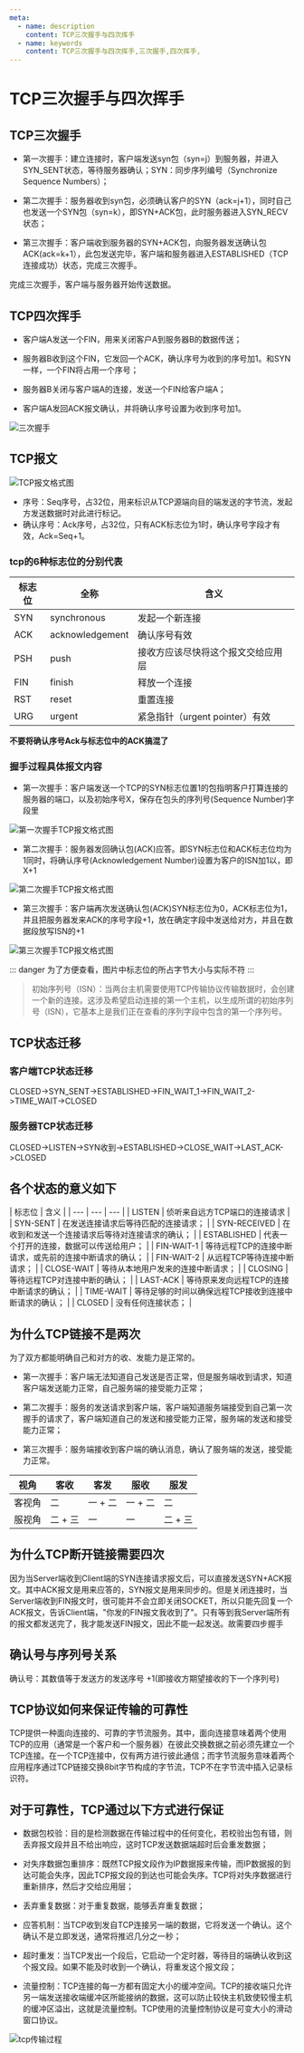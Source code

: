 ```yaml
---
meta:
  - name: description
    content: TCP三次握手与四次挥手
  - name: keywords
    content: TCP三次握手与四次挥手,三次握手,四次挥手,
---
```

# TCP三次握手与四次挥手

## TCP三次握手
+ 第一次握手：建立连接时，客户端发送syn包（syn=j）到服务器，并进入SYN_SENT状态，等待服务器确认；SYN：同步序列编号（Synchronize Sequence Numbers）；

+ 第二次握手：服务器收到syn包，必须确认客户的SYN（ack=j+1），同时自己也发送一个SYN包（syn=k），即SYN+ACK包，此时服务器进入SYN_RECV状态；

+ 第三次握手：客户端收到服务器的SYN+ACK包，向服务器发送确认包ACK(ack=k+1），此包发送完毕，客户端和服务器进入ESTABLISHED（TCP连接成功）状态，完成三次握手。

完成三次握手，客户端与服务器开始传送数据。

## TCP四次挥手
+ 客户端A发送一个FIN，用来关闭客户A到服务器B的数据传送；

+ 服务器B收到这个FIN，它发回一个ACK，确认序号为收到的序号加1。和SYN一样，一个FIN将占用一个序号；

+ 服务器B关闭与客户端A的连接，发送一个FIN给客户端A；

+ 客户端A发回ACK报文确认，并将确认序号设置为收到序号加1。


![三次握手](/img/三次握手.png)

## TCP报文
![TCP报文格式图](/img/tcp报文.png)

+ 序号：Seq序号，占32位，用来标识从TCP源端向目的端发送的字节流，发起方发送数据时对此进行标记。
+ 确认序号：Ack序号，占32位，只有ACK标志位为1时，确认序号字段才有效，Ack=Seq+1。
### tcp的6种标志位的分别代表
| 标志位 | 全称 | 含义 |
| --- | --- | --- |
| SYN | synchronous | 发起一个新连接 |
| ACK | acknowledgement | 确认序号有效 |
| PSH | push | 接收方应该尽快将这个报文交给应用层 |
| FIN | finish | 释放一个连接 |
| RST | reset | 重置连接 |
| URG | urgent | 紧急指针（urgent pointer）有效 |

**不要将确认序号Ack与标志位中的ACK搞混了**

### 握手过程具体报文内容

+ 第一次握手：客户端发送一个TCP的SYN标志位置1的包指明客户打算连接的服务器的端口，以及初始序号X，保存在包头的序列号(Sequence Number)字段里

![第一次握手TCP报文格式图](/img/tcp报文-1.png)

+ 第二次握手：服务器发回确认包(ACK)应答。即SYN标志位和ACK标志位均为1同时，将确认序号(Acknowledgement Number)设置为客户的ISN加1以，即X+1

![第二次握手TCP报文格式图](/img/tcp报文-2.png)

+ 第三次握手：客户端再次发送确认包(ACK)SYN标志位为0，ACK标志位为1，并且把服务器发来ACK的序号字段+1，放在确定字段中发送给对方，并且在数据段放写ISN的+1

![第三次握手TCP报文格式图](/img/tcp报文-3.png)

::: danger
为了方便查看，图片中标志位的所占字节大小与实际不符
::: 

> 初始序列号（ISN）：当两台主机需要使用TCP传输协议传输数据时，会创建一个新的连接。这涉及希望启动连接的第一个主机，以生成所谓的初始序列号（ISN），它基本上是我们正在查看的序列字段中包含的第一个序列号。






## TCP状态迁移
### 客户端TCP状态迁移

CLOSED->SYN_SENT->ESTABLISHED->FIN_WAIT_1->FIN_WAIT_2->TIME_WAIT->CLOSED

### 服务器TCP状态迁移

CLOSED->LISTEN->SYN收到->ESTABLISHED->CLOSE_WAIT->LAST_ACK->CLOSED

## 各个状态的意义如下
| 标志位 | 含义 |
| --- | --- | --- |
| LISTEN | 侦听来自远方TCP端口的连接请求 |
| SYN-SENT | 在发送连接请求后等待匹配的连接请求； |
| SYN-RECEIVED | 在收到和发送一个连接请求后等待对连接请求的确认； |
| ESTABLISHED | 代表一个打开的连接，数据可以传送给用户； |
| FIN-WAIT-1 | 等待远程TCP的连接中断请求，或先前的连接中断请求的确认； |
| FIN-WAIT-2 | 从远程TCP等待连接中断请求； |
| CLOSE-WAIT | 等待从本地用户发来的连接中断请求； |
| CLOSING | 等待远程TCP对连接中断的确认； |
| LAST-ACK | 等待原来发向远程TCP的连接中断请求的确认； |
| TIME-WAIT | 等待足够的时间以确保远程TCP接收到连接中断请求的确认； |
| CLOSED | 没有任何连接状态； |


## 为什么TCP链接不是两次
为了双方都能明确自己和对方的收、发能力是正常的。
+ 第一次握手：客户端无法知道自己发送是否正常，但是服务端收到请求，知道客户端发送能力正常，自己服务端的接受能力正常；

+ 第二次握手：服务的发送请求到客户端，客户端知道服务端接受到自己第一次握手的请求了，客户端知道自己的发送和接受能力正常，服务端的发送和接受能力正常；

+ 第三次握手：服务端接收到客户端的确认消息，确认了服务端的发送，接受能力正常。


| 视角 | 客收 | 客发 | 服收 | 服发 |
| --- | --- | --- | --- | --- |
| 客视角 | 二 | 一 + 二 | 一 + 二 | 二 |
| 服视角 | 二 + 三 | 一 | 一 | 二 + 三 |





## 为什么TCP断开链接需要四次
因为当Server端收到Client端的SYN连接请求报文后，可以直接发送SYN+ACK报文。其中ACK报文是用来应答的，SYN报文是用来同步的。但是关闭连接时，当Server端收到FIN报文时，很可能并不会立即关闭SOCKET，所以只能先回复一个ACK报文，告诉Client端，"你发的FIN报文我收到了"。只有等到我Server端所有的报文都发送完了，我才能发送FIN报文，因此不能一起发送。故需要四步握手

## 确认号与序列号关系
确认号：其数值等于发送方的发送序号 +1(即接收方期望接收的下一个序列号)

## TCP协议如何来保证传输的可靠性
TCP提供一种面向连接的、可靠的字节流服务。其中，面向连接意味着两个使用TCP的应用（通常是一个客户和一个服务器）在彼此交换数据之前必须先建立一个TCP连接。在一个TCP连接中，仅有两方进行彼此通信；而字节流服务意味着两个应用程序通过TCP链接交换8bit字节构成的字节流，TCP不在字节流中插入记录标识符。

## 对于可靠性，TCP通过以下方式进行保证
+ 数据包校验：目的是检测数据在传输过程中的任何变化，若校验出包有错，则丢弃报文段并且不给出响应，这时TCP发送数据端超时后会重发数据；

+ 对失序数据包重排序：既然TCP报文段作为IP数据报来传输，而IP数据报的到达可能会失序，因此TCP报文段的到达也可能会失序。TCP将对失序数据进行重新排序，然后才交给应用层；

+ 丢弃重复数据：对于重复数据，能够丢弃重复数据；

+ 应答机制：当TCP收到发自TCP连接另一端的数据，它将发送一个确认。这个确认不是立即发送，通常将推迟几分之一秒；

+ 超时重发：当TCP发出一个段后，它启动一个定时器，等待目的端确认收到这个报文段。如果不能及时收到一个确认，将重发这个报文段；

+ 流量控制：TCP连接的每一方都有固定大小的缓冲空间。TCP的接收端只允许另一端发送接收端缓冲区所能接纳的数据，这可以防止较快主机致使较慢主机的缓冲区溢出，这就是流量控制。TCP使用的流量控制协议是可变大小的滑动窗口协议。

 
![tcp传输过程](/img/tcp传输过程.png)

